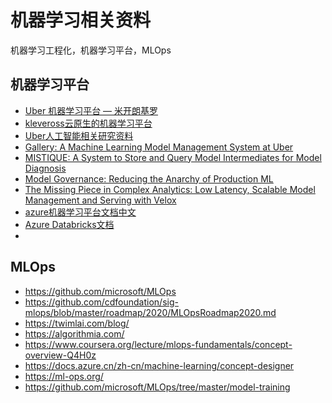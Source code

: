 # 机器学习相关资料

机器学习工程化，机器学习平台，MLOps


## 机器学习平台

- [Uber 机器学习平台 — 米开朗基罗](https://github.com/xitu/gold-miner/blob/master/TODO/meet-michelangelo-ubers-mechine-learning-plantform.md)
- [kleveross云原生的机器学习平台](https://github.com/kleveross)
- [Uber人工智能相关研究资料](https://eng.uber.com/research/?_sft_category=research-ai-ml)
- [Gallery: A Machine Learning Model Management System at Uber](http://openproceedings.org/2020/conf/edbt/paper_217.pdf)
- [MISTIQUE: A System to Store and Query Model Intermediates for Model Diagnosis](https://dspace.mit.edu/bitstream/handle/1721.1/121346/sigmod_mistique.pdf?sequence=2&isAllowed=y)
- [Model Governance: Reducing the Anarchy of Production ML](https://www.usenix.org/system/files/conference/atc18/atc18-sridhar.pdf)
- [The Missing Piece in Complex Analytics: Low Latency, Scalable Model Management and Serving with Velox](http://www.bailis.org/papers/velox-cidr2015.pdf)
- [azure机器学习平台文档中文](https://docs.azure.cn/zh-cn/machine-learning/)
- [Azure Databricks文档](https://docs.microsoft.com/en-us/azure/databricks/scenarios/what-is-azure-databricks)
- []()






## MLOps

- https://github.com/microsoft/MLOps
- https://github.com/cdfoundation/sig-mlops/blob/master/roadmap/2020/MLOpsRoadmap2020.md
- https://twimlai.com/blog/
- https://algorithmia.com/
- https://www.coursera.org/lecture/mlops-fundamentals/concept-overview-Q4H0z
- https://docs.azure.cn/zh-cn/machine-learning/concept-designer
- https://ml-ops.org/
- https://github.com/microsoft/MLOps/tree/master/model-training

